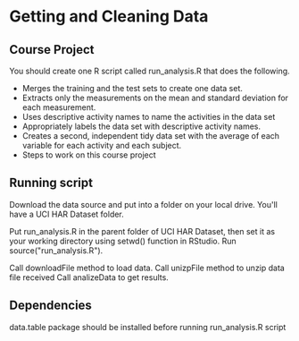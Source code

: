 # Getting and Cleaning Data

## Course Project

You should create one R script called run_analysis.R that does the following.

* Merges the training and the test sets to create one data set.
* Extracts only the measurements on the mean and standard deviation for each measurement.
* Uses descriptive activity names to name the activities in the data set
* Appropriately labels the data set with descriptive activity names.
* Creates a second, independent tidy data set with the average of each variable for each activity and each subject.
* Steps to work on this course project

## Running script

Download the data source and put into a folder on your local drive. You'll have a UCI HAR Dataset folder.

Put run_analysis.R in the parent folder of UCI HAR Dataset, then set it as your working directory using setwd() function in RStudio.
Run source("run_analysis.R").

Call downloadFile method to load data.
Call unizpFile method to unzip data file received
Call analizeData to get results.

## Dependencies

data.table package should be installed before running run_analysis.R script
